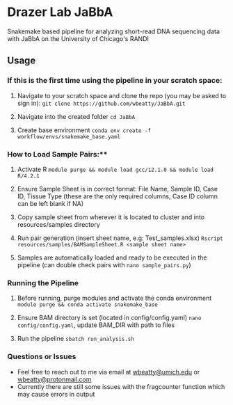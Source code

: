 # Drazer Lab JaBbA
Snakemake based pipeline for analyzing short-read DNA sequencing data with JaBbA on the University of Chicago's RANDI 

## Usage

### If this is the first time using the pipeline in your scratch space:

1. Navigate to your scratch space and clone the repo (you may be asked to sign in):
```git clone https://github.com/wbeatty/JaBbA.git```

2. Navigate into the created folder
```cd JaBbA```

3. Create base environment
```conda env create -f workflow/envs/snakemake_base.yaml```

### How to Load Sample Pairs:**

1. Activate R
```module purge && module load gcc/12.1.0 && module load R/4.2.1```

2. Ensure Sample Sheet is in correct format:
File Name, Sample ID, Case ID, Tissue Type (these are the only required columns, Case ID column can be left blank if NA)

3. Copy sample sheet from wherever it is located to cluster and into resources/samples directory

4. Run pair generation (insert sheet name, e.g: Test_samples.xlsx)
```Rscript resources/samples/BAMSampleSheet.R <sample sheet name>```

5. Samples are automatically loaded and ready to be executed in the pipeline (can double check pairs with `nano sample_pairs.py`)

### Running the Pipeline

1. Before running, purge modules and activate the conda environment
```module purge && conda activate snakemake_base```

2. Ensure BAM directory is set (located in config/config.yaml)
```nano config/config.yaml```, update BAM_DIR with path to files

3. Run the pipeline
```sbatch run_analysis.sh```

### Questions or Issues
- Feel free to reach out to me via email at wbeatty@umich.edu or wbeatty@protonmail.com
- Currently there are still some issues with the fragcounter function which may cause errors in output

